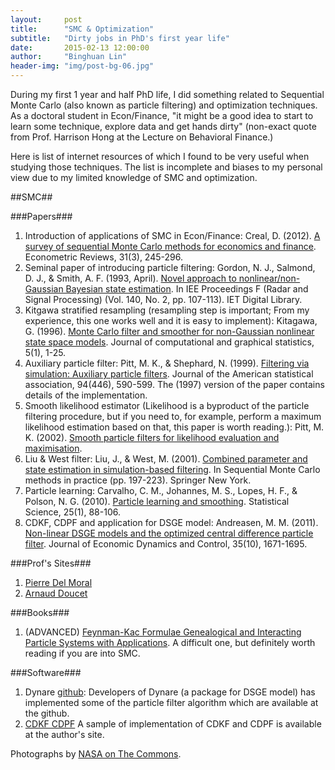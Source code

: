 ```yaml
---
layout:     post
title:      "SMC & Optimization"
subtitle:   "Dirty jobs in PhD's first year life"
date:       2015-02-13 12:00:00
author:     "Binghuan Lin"
header-img: "img/post-bg-06.jpg"
---
```

<p>During my first 1 year and half PhD life, I did something related to Sequential Monte Carlo (also known as particle filtering) and optimization techniques. As a doctoral student in Econ/Finance, "it might be a good idea to start to learn some technique, explore data and get hands dirty" (non-exact quote from Prof. Harrison Hong at the Lecture on Behavioral Finance.) </p>

<p>Here is list of internet resources of which I found to be very useful when studying those techniques. The list is incomplete and biases to my personal view due to my limited knowledge of SMC and optimization.</p>

##SMC##

###Papers###
1. Introduction of applications of SMC in Econ/Finance: Creal, D. (2012). [A survey of sequential Monte Carlo methods for economics and finance](http://faculty.chicagobooth.edu/drew.creal/research/papers/creal2009survey.pdf). Econometric Reviews, 31(3), 245-296.
2. Seminal paper of introducing particle filtering: Gordon, N. J., Salmond, D. J., & Smith, A. F. (1993, April). [Novel approach to nonlinear/non-Gaussian Bayesian state estimation](http://www3.nd.edu/~lemmon/courses/ee67033/pubs/GordonSalmondSmith93.pdf). In IEE Proceedings F (Radar and Signal Processing) (Vol. 140, No. 2, pp. 107-113). IET Digital Library.
3. Kitgawa stratified resampling (resampling step is important; From my experience, this one works well and it is easy to implement): Kitagawa, G. (1996). [Monte Carlo filter and smoother for non-Gaussian nonlinear state space models](http://www.jstor.org/stable/1390750). Journal of computational and graphical statistics, 5(1), 1-25.
4. Auxiliary particle filter: Pitt, M. K., & Shephard, N. (1999). [Filtering via simulation: Auxiliary particle filters](http://www.tandfonline.com/doi/abs/10.1080/01621459.1999.10474153#.VD1ZGB93NNA). Journal of the American statistical association, 94(446), 590-599.          The (1997) version of the paper contains details of the implementation.
5. Smooth likelihood estimator (Likelihood is a byproduct of the particle filtering procedure, but if you need to, for example, perform a maximum likelihood estimation based on that, this paper is worth reading.): Pitt, M. K. (2002). [Smooth particle filters for likelihood evaluation and maximisation](http://wrap.warwick.ac.uk/1536/1/WRAP_Pitt_twerp651.pdf).
6. Liu & West filter: Liu, J., & West, M. (2001). [Combined parameter and state estimation in simulation-based filtering](http://link.springer.com/chapter/10.1007/978-1-4757-3437-9_10#page-1). In Sequential Monte Carlo methods in practice (pp. 197-223). Springer New York.
7. Particle learning: Carvalho, C. M., Johannes, M. S., Lopes, H. F., & Polson, N. G. (2010). [Particle learning and smoothing](http://projecteuclid.org/euclid.ss/1280841735). Statistical Science, 25(1), 88-106.
8. CDKF, CDPF and application for DSGE model:  Andreasen, M. M. (2011). [Non-linear DSGE models and the optimized central difference particle filter](http://www.sciencedirect.com/science/article/pii/S0165188911000716). Journal of Economic Dynamics and Control, 35(10), 1671-1695.

###Prof's Sites###
1. [Pierre Del Moral](http://web.maths.unsw.edu.au/~peterdel-moral/ "Pierre Del Moral")
2. [Arnaud Doucet](http://www.stats.ox.ac.uk/~doucet/smc_resources.html "Arnaud Doucet")

###Books###
1. (ADVANCED) [Feynman-Kac Formulae Genealogical and Interacting Particle Systems with Applications](http://web.maths.unsw.edu.au/~peterdel-moral/gips.html).  A difficult one, but definitely worth reading if you are into SMC.

###Software###
1. Dynare [github](https://github.com/DynareTeam/dynare):      Developers of Dynare (a package for DSGE model) has implemented some of the particle filter algorithm which are available at the github. 
2. [CDKF CDPF](https://sites.google.com/site/mandreasendk/home-1)      A sample of  implementation of CDKF and CDPF is available at the author's site.





<p>Photographs by <a href="https://www.flickr.com/photos/nasacommons/">NASA on The Commons</a>.</p>